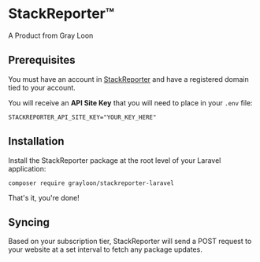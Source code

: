 # StackReporter™
A Product from Gray Loon

## Prerequisites 

You must have an account in [StackReporter](https://stackreporter.io) and have a registered domain tied to your account. 

You will receive an **API Site Key** that you will need to place in your `.env` file:

```dotenv
STACKREPORTER_API_SITE_KEY="YOUR_KEY_HERE"
```

## Installation

Install the StackReporter package at the root level of your Laravel application:

```console
composer require grayloon/stackreporter-laravel
```

That's it, you're done! 

## Syncing

Based on your subscription tier, StackReporter will send a POST request to your website at a set interval to fetch any package updates.
